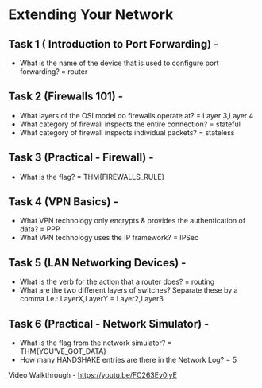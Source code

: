 # Extending Your Network
## Task 1 ( Introduction to Port Forwarding) - 
* What is the name of the device that is used to configure port forwarding?
 = router
## Task 2 (Firewalls 101) - 
* What layers of the OSI model do firewalls operate at?
 = Layer 3,Layer 4
* What category of firewall inspects the entire connection?
 = stateful
* What category of firewall inspects individual packets?
 = stateless
## Task 3 (Practical - Firewall) - 
* What is the flag?
 = THM{FIREWALLS_RULE}
## Task 4 (VPN Basics) - 
* What VPN technology only encrypts & provides the authentication of data?
 = PPP
* What VPN technology uses the IP framework?
 = IPSec
## Task 5 (LAN Networking Devices) - 
* What is the verb for the action that a router does?
 = routing
* What are the two different layers of switches? Separate these by a comma I.e.: LayerX,LayerY
 = Layer2,Layer3
## Task 6 (Practical - Network Simulator) - 
* What is the flag from the network simulator?
 = THM{YOU'VE_GOT_DATA}
* How many HANDSHAKE entries are there in the Network Log?
 = 5

Video Walkthrough - https://youtu.be/FC263Ev0lyE